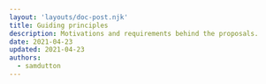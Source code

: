 ```yaml
---
layout: 'layouts/doc-post.njk'
title: Guiding principles
description: Motivations and requirements behind the proposals. 
date: 2021-04-23
updated: 2021-04-23
authors:
  - samdutton
---
```


